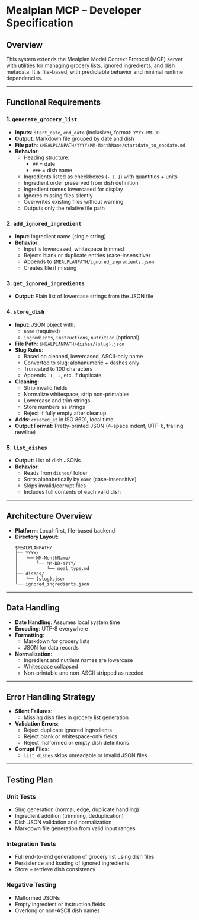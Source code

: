 # Mealplan MCP – Developer Specification

## Overview
This system extends the Mealplan Model Context Protocol (MCP) server with utilities for managing grocery lists, ignored ingredients, and dish metadata. It is file-based, with predictable behavior and minimal runtime dependencies.

---

## Functional Requirements

### 1. `generate_grocery_list`
- **Inputs**: `start_date`, `end_date` (inclusive), format: `YYYY-MM-DD`
- **Output**: Markdown file grouped by date and dish
- **File path**: `$MEALPLANPATH/YYYY/MM-MonthName/startdate_to_enddate.md`
- **Behavior**:
  - Heading structure:
    - `##` = date
    - `###` = dish name
  - Ingredients listed as checkboxes (`- [ ]`) with quantities + units
  - Ingredient order preserved from dish definition
  - Ingredient names lowercased for display
  - Ignores missing files silently
  - Overwrites existing files without warning
  - Outputs only the relative file path

### 2. `add_ignored_ingredient`
- **Input**: Ingredient name (single string)
- **Behavior**:
  - Input is lowercased, whitespace trimmed
  - Rejects blank or duplicate entries (case-insensitive)
  - Appends to `$MEALPLANPATH/ignored_ingredients.json`
  - Creates file if missing

### 3. `get_ignored_ingredients`
- **Output**: Plain list of lowercase strings from the JSON file

### 4. `store_dish`
- **Input**: JSON object with:
  - `name` (required)
  - `ingredients`, `instructions`, `nutrition` (optional)
- **File Path**: `$MEALPLANPATH/dishes/{slug}.json`
- **Slug Rules**:
  - Based on cleaned, lowercased, ASCII-only name
  - Converted to slug: alphanumeric + dashes only
  - Truncated to 100 characters
  - Appends `-1`, `-2`, etc. if duplicate
- **Cleaning**:
  - Strip invalid fields
  - Normalize whitespace, strip non-printables
  - Lowercase and trim strings
  - Store numbers as strings
  - Reject if fully empty after cleanup
- **Adds**: `created_at` in ISO 8601, local time
- **Output Format**: Pretty-printed JSON (4-space indent, UTF-8, trailing newline)

### 5. `list_dishes`
- **Output**: List of dish JSONs
- **Behavior**:
  - Reads from `dishes/` folder
  - Sorts alphabetically by `name` (case-insensitive)
  - Skips invalid/corrupt files
  - Includes full contents of each valid dish

---

## Architecture Overview

- **Platform**: Local-first, file-based backend
- **Directory Layout**:
  ```
  $MEALPLANPATH/
  ├── YYYY/
  │   └── MM-MonthName/
  │       └── MM-DD-YYYY/
  │           └── meal_type.md
  ├── dishes/
  │   └── {slug}.json
  └── ignored_ingredients.json
  ```

---

## Data Handling

- **Date Handling**: Assumes local system time
- **Encoding**: UTF-8 everywhere
- **Formatting**:
  - Markdown for grocery lists
  - JSON for data records
- **Normalization**:
  - Ingredient and nutrient names are lowercase
  - Whitespace collapsed
  - Non-printable and non-ASCII stripped as needed

---

## Error Handling Strategy

- **Silent Failures**:
  - Missing dish files in grocery list generation
- **Validation Errors**:
  - Reject duplicate ignored ingredients
  - Reject blank or whitespace-only fields
  - Reject malformed or empty dish definitions
- **Corrupt Files**:
  - `list_dishes` skips unreadable or invalid JSON files

---

## Testing Plan

### Unit Tests
- Slug generation (normal, edge, duplicate handling)
- Ingredient addition (trimming, deduplication)
- Dish JSON validation and normalization
- Markdown file generation from valid input ranges

### Integration Tests
- Full end-to-end generation of grocery list using dish files
- Persistence and loading of ignored ingredients
- Store + retrieve dish consistency

### Negative Testing
- Malformed JSONs
- Empty ingredient or instruction fields
- Overlong or non-ASCII dish names
